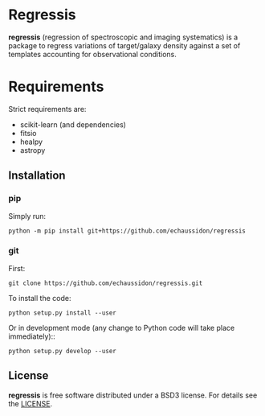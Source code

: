 # Regressis

**regressis** (regression of spectroscopic and imaging systematics) is a package to
regress variations of target/galaxy density against a set of templates accounting for observational conditions.

# Requirements

Strict requirements are:

  - scikit-learn (and dependencies)
  - fitsio
  - healpy
  - astropy

## Installation

### pip

Simply run:
```
python -m pip install git+https://github.com/echaussidon/regressis
```

### git

First:
```
git clone https://github.com/echaussidon/regressis.git
```
To install the code:
```
python setup.py install --user
```
Or in development mode (any change to Python code will take place immediately)::
```
python setup.py develop --user
```

## License

**regressis** is free software distributed under a BSD3 license. For details see the [LICENSE](https://github.com/echaussidon/regressis/blob/main/LICENSE).
